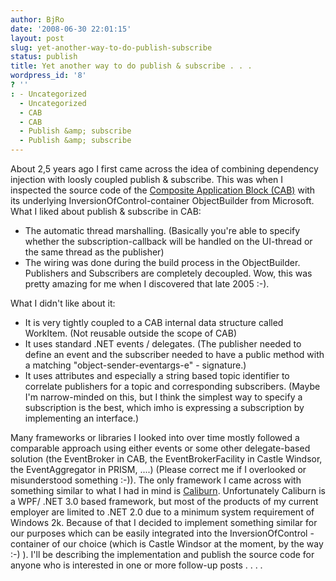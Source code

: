 ```yaml
---
author: BjRo
date: '2008-06-30 22:01:15'
layout: post
slug: yet-another-way-to-do-publish-subscribe
status: publish
title: Yet another way to do publish & subscribe . . .
wordpress_id: '8'
? ''
: - Uncategorized
  - Uncategorized
  - CAB
  - CAB
  - Publish &amp; subscribe
  - Publish &amp; subscribe
---
```


About 2,5 years ago I first came across the idea of combining dependency
injection with loosly coupled publish & subscribe. This was when I
inspected the source code of the [Composite Application Block
(CAB)](http://msdn.microsoft.com/en-us/library/aa480450.aspx) with its
underlying InversionOfControl-container ObjectBuilder from Microsoft.
What I liked about publish & subscribe in CAB:

-   The automatic thread marshalling. (Basically you're able to specify
    whether the subscription-callback will be handled on the UI-thread
    or the same thread as the publisher)
-   The wiring was done during the build process in the ObjectBuilder.
    Publishers and Subscribers are completely decoupled. Wow, this was
    pretty amazing for me when I discovered that late 2005 :-).

What I didn't like about it:

-   It is very tightly coupled to a CAB internal data structure called
    WorkItem. (Not reusable outside the scope of CAB)
-   It uses standard .NET events / delegates. (The publisher needed to
    define an event and the subscriber needed to have a public method
    with a matching "object-sender-eventargs-e" - signature.)
-   It uses attributes and especially a string based topic identifier to
    correlate publishers for a topic and corresponding subscribers.
    (Maybe I'm narrow-minded on this, but I think the simplest way to
    specify a subscription is the best, which imho is expressing a
    subscription by implementing an interface.)

Many frameworks or libraries I looked into over time mostly followed a
comparable approach using either events or some other delegate-based
solution (the EventBroker in CAB, the EventBrokerFacility in Castle
Windsor, the EventAggregator in PRISM, ....) (Please correct me if I
overlooked or misunderstood something :-)). The only framework I came
across with something similar to what I had in mind is
[Caliburn](http://devlicio.us/blogs/rob_eisenberg/archive/2008/01/07/introducing-caliburn-an-mvc-mvp-wpf-framework.aspx).
Unfortunately Caliburn is a WPF/ .NET 3.0 based framework, but most of
the products of my current employer are limited to .NET 2.0 due to a
minimum system requirement of Windows 2k. Because of that I decided to
implement something similar for our purposes which can be easily
integrated into the InversionOfControl - container of our choice (which
is Castle Windsor at the moment, by the way :-) ). I'll be describing
the implementation and publish the source code for anyone who is
interested in one or more follow-up posts . . . .
